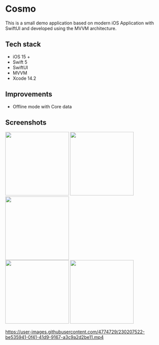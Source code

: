 # Cosmo
This is a small demo application based on modern iOS Application with SwiftUI and developed using the MVVM architecture.

## Tech stack
- iOS 15 +
- Swift 5
- SwiftUI
- MVVM
- Xcode 14.2 

## Improvements
- Offline mode with Core data

## Screenshots
<img src="https://user-images.githubusercontent.com/4774729/230205896-d30513ec-5f72-496b-9b2b-b3bd97b107cf.PNG" width=200/>  <img src="https://user-images.githubusercontent.com/4774729/230206054-668df362-ee98-4a74-9d6f-bfd65881e492.PNG" width=200/>  <img src="https://user-images.githubusercontent.com/4774729/230206134-ea6e4374-05ca-4f47-99a8-36ced7dcd10f.PNG" width=200/>  
<img src="https://user-images.githubusercontent.com/4774729/230206215-e6d5b831-c455-4818-ae41-5f4e17534830.PNG" width=200/>   <img src="https://user-images.githubusercontent.com/4774729/230206325-1358c563-ffa8-45d2-8e5c-2a3b8cf6867a.PNG" width=200/>


https://user-images.githubusercontent.com/4774729/230207522-be535941-0f41-41d9-9167-a3c9a2d2be11.mp4

